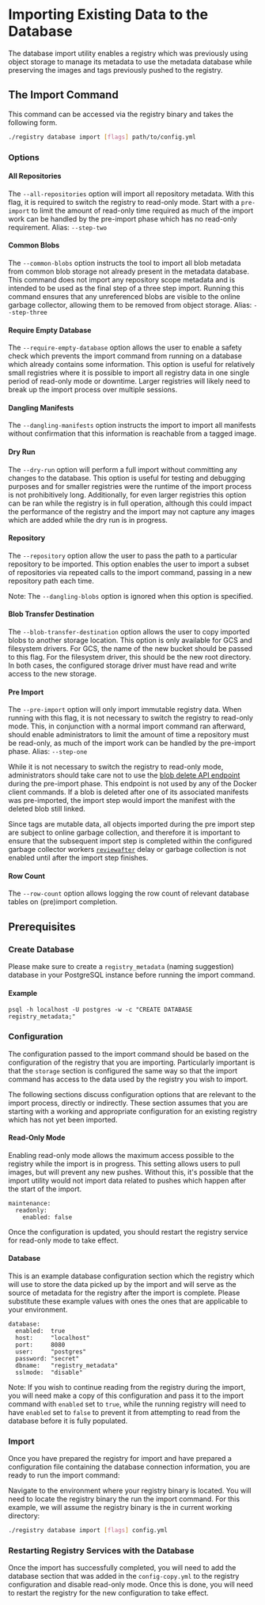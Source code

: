 # Importing Existing Data to the Database

The database import utility enables a registry which was previously using object
storage to manage its metadata to use the metadata database while preserving
the images and tags previously pushed to the registry.

## The Import Command

This command can be accessed via the registry binary and takes the following
form.

```bash
./registry database import [flags] path/to/config.yml
```

### Options

#### All Repositories

The `--all-repositories` option will import all repository metadata. With this
flag, it is required to switch the registry to read-only mode. Start with a
`pre-import` to limit the amount of read-only time required as much of the
import work can be handled by the pre-import phase which has no read-only
requirement. Alias: `--step-two`

#### Common Blobs

The `--common-blobs` option instructs the tool to import all blob metadata from
common blob storage not already present in the metadata database. This command
does not import any repository scope metadata and is intended to be used as the
final step of a three step import. Running this command ensures that any
unreferenced blobs are visible to the online garbage collector, allowing them
to be removed from object storage. Alias: `--step-three`

#### Require Empty Database

The `--require-empty-database` option allows the user to enable a safety check
which prevents the import command from running on a database which already
contains some information. This option is useful for relatively small registries
where it is possible to import all registry data in one single period of
read-only mode or downtime. Larger registries will likely need to break up the
import process over multiple sessions.

#### Dangling Manifests

The `--dangling-manifests` option instructs the import to import all manifests
without confirmation that this information is reachable from a tagged image.

#### Dry Run

The `--dry-run` option will perform a full import without committing any changes
to the database. This option is useful for testing and debugging purposes and
for smaller registries were the runtime of the import process is not
prohibitively long. Additionally, for even larger registries this option can
be ran while the registry is in full operation, although this could impact the
performance of the registry and the import may not capture any images which
are added while the dry run is in progress.

#### Repository

The `--repository` option allow the user to pass the path to a particular
repository to be imported. This option enables the user to import a subset of
repositories via repeated calls to the import command, passing in a new
repository path each time.

Note: The `--dangling-blobs` option is ignored when this option is specified.

#### Blob Transfer Destination
The `--blob-transfer-destination` option allows the user to copy imported blobs to
another storage location. This option is only available for GCS and filesystem
drivers. For GCS, the name of the new bucket should be passed to this flag. For
the filesystem driver, this should be the new root directory. In both cases,
the configured storage driver must have read and write access to the new storage.

#### Pre Import
The `--pre-import` option will only import immutable registry data. When running
with this flag, it is not necessary to switch the registry to read-only mode.
This, in conjunction with a normal import command ran afterward, should enable
administrators to limit the amount of time a repository must be read-only, as
much of the import work can be handled by the pre-import phase. Alias: `--step-one`

While it is not necessary to switch the registry to read-only mode,
administrators should take care not to use the [blob delete API
endpoint](https://gitlab.com/gitlab-org/container-registry/-/blob/master/docs/spec/api.md#delete-blob)
during the pre-import phase. This endpoint is not used by any of the Docker
client commands. If a blob is deleted after one of its associated manifests was
pre-imported, the import step would import the manifest with the deleted blob
still linked.

Since tags are mutable data, all objects imported during the pre import step
are subject to online garbage collection, and therefore it is important to
ensure that the subsequent import step is completed within the configured
garbage collector workers
[`reviewafter`](https://gitlab.com/gitlab-org/container-registry/-/blob/master/docs/configuration.md#gc)
delay or garbage collection is not enabled until after the import step finishes.

#### Row Count

The `--row-count` option allows logging the row count of relevant database tables on (pre)import completion.

## Prerequisites

### Create Database

Please make sure to create a `registry_metadata` (naming suggestion) database in your
PostgreSQL instance before running the import command.

#### Example

```text
psql -h localhost -U postgres -w -c "CREATE DATABASE registry_metadata;"
```

### Configuration

The configuration passed to the import command should be based on the
configuration of the registry that you are importing. Particularly important
is that the `storage` section is configured the same way so that the import
command has access to the data used by the registry you wish to import.

The following sections discuss configuration options that are relevant to the
import process, directly or indirectly. These section assumes that you are
starting with a working and appropriate configuration for an existing registry
which has not yet been imported.

#### Read-Only Mode

Enabling read-only mode allows the maximum access possible to the registry while
the import is in progress. This setting allows users to pull images, but will
prevent any new pushes. Without this, it's possible that the import utility
would not import data related to pushes which happen after the start of the
import.

```
maintenance:
  readonly:
    enabled: false
```

Once the configuration is updated, you should restart the registry service for
read-only mode to take effect.

#### Database

This is an example database configuration section which the registry which will
use to store the data picked up by the import and will serve as the source of
metadata for the registry after the import is complete. Please substitute these
example values with ones the ones that are applicable to your environment.

```
database:
  enabled:  true
  host:     "localhost"
  port:     8080
  user:     "postgres"
  password: "secret"
  dbname:   "registry_metadata"
  sslmode:  "disable"
```

Note: If you wish to continue reading from the registry during the import, you
will need make a copy of this configuration and pass it to the import command
with `enabled` set to `true`, while the running registry will need to have
`enabled` set to `false` to prevent it from attempting to read from the database
before it is fully populated.

### Import

Once you have prepared the registry for import and have prepared a
configuration file containing the database connection information, you are
ready to run the import command:

Navigate to the environment where your registry binary is located. You will need
to locate the registry binary the run the import command. For this example, we
will assume the registry binary is the in current working directory:

```bash
./registry database import [flags] config.yml
```

### Restarting Registry Services with the Database

Once the import has successfully completed, you will need to add the database
section that was added in the `config-copy.yml` to the registry configuration
and disable read-only mode. Once this is done, you will need to restart the
registry for the new configuration to take effect.
